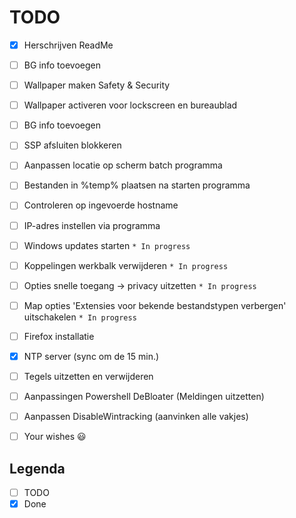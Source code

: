 # TODO
- [x] Herschrijven ReadMe
- [ ] BG info toevoegen
- [ ] Wallpaper maken Safety & Security
- [ ] Wallpaper activeren voor lockscreen en bureaublad
- [ ] BG info toevoegen
- [ ] SSP  afsluiten blokkeren
- [ ] Aanpassen locatie op scherm batch programma
- [ ] Bestanden in %temp% plaatsen na starten programma
- [ ] Controleren op ingevoerde hostname
- [ ] IP-adres instellen via programma
- [ ] Windows updates starten `* In progress`
- [ ] Koppelingen werkbalk verwijderen `* In progress`
- [ ] Opties snelle toegang -> privacy uitzetten `* In progress`
- [ ] Map opties 'Extensies voor bekende bestandstypen verbergen' uitschakelen `* In progress`
- [ ] Firefox installatie
- [x] NTP server (sync om de 15 min.)
- [ ] Tegels uitzetten en verwijderen
- [ ] Aanpassingen Powershell DeBloater (Meldingen uitzetten)
- [ ] Aanpassen DisableWintracking (aanvinken alle vakjes)
- [ ] Your wishes :smiley:


## Legenda
- [ ] TODO
- [x] Done